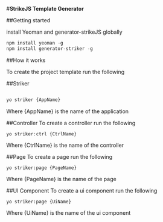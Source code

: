#__StrikeJS Template Generator__

##Getting started

install Yeoman and generator-strikeJS globally

```js
npm install yeoman -g
npm install generator-striker -g
```


##How it works

To create the project template run the following

##Striker
```js

yo striker {AppName}

```
Where {AppName} is the name of the application

##Controller
To create a controller run the following 

```
yo striker:ctrl {CtrlName}
```
Where {CtrlName} is the name of the controller

##Page
To create a page run the following 

```
yo striker:page {PageName}
```
Where {PageName} is the name of the page


##UI Component
To create a ui component run the following 

```
yo striker:page {UiName}
```
Where {UiName} is the name of the ui component

